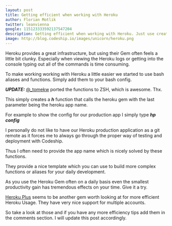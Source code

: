 ```yaml
---
layout: post
title: Getting efficient when working with Heroku
author: Florian Motlik
twitter: leanvienna
google: 115123333592137547204
description: Getting efficient when working with Heroku. Just use createa a ***h*** function that calls the heroku gem with the last parameter being the heroku app name.
image: http://blog.codeship.io/images/unicorn/heroku.png
---
```

Heroku provides a great infrastructure, but using their Gem often feels
a little bit clunky. Especially when viewing the Heroku logs or getting
into the console typing out all of the commands is time consuming.

To make working working with Heroku a little easier we started to use
bash aliases and functions. Simply add them to your bash config.

<script src="https://gist.github.com/2769640.js?file=bashrc"></script>

***UPDATE:*** [@_tomekw](https://twitter.com/#!/_tomekw) ported the
functions to ZSH, which is awesome. Thx. 
<script src="https://gist.github.com/2834383.js?file=zshrc"></script>

This simply creates a ***h*** function that calls the heroku gem with
the last parameter being the heroku app name.

For example to show the config for our production app I simply type
***hp config***

I personally do not like to have our Heroku production application as a
git remote as it forces me to always go through the proper way of testing
and deployment with Codeship.

Thus I often need to provide the app name which is nicely solved by
these functions.

They provide a nice template which you can use to build more complex
functions or aliases for your daily development.

As you use the Heroku Gem often on a daily basis even the smallest
productivity gain has tremendous effects on your time. Give it a try.

[Heroku Plus](https://github.com/bkuhlmann/heroku_plus) seems to be
another gem worth looking at for more efficient Heroku Usage. They have
very nice support for multiple accounts.

So take a look at those and if you have any more efficiency tips add
them in the comments section. I will update this post accordingly.
